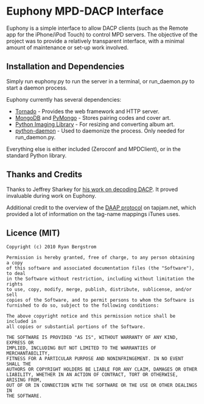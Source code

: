 Euphony MPD-DACP Interface
==========================

Euphony is a simple interface to allow DACP clients (such as the Remote app
for the iPhone/iPod Touch) to control MPD servers. The objective of the
project was to provide a relatively transparent interface, with a minimal
amount of maintenance or set-up work involved.

Installation and Dependencies
-----------------------------

Simply run euphony.py to run the server in a terminal, or run_daemon.py to
start a daemon process.

Euphony currently has several dependencies:

* [Tornado][tornado] - Provides the web framework and HTTP server.
* [MongoDB][mongodb] and [PyMongo][pymongo] - Stores pairing codes and cover art.
* [Python Imaging Library][pil] - For resizing and converting album art.
* [python-daemon][pydaemon] - Used to daemonize the process. Only needed for run_daemon.py.

Everything else is either included (Zeroconf and MPDClient), or in the standard
Python library.

  [tornado]: http://www.tornadoweb.org/
  [mongodb]: http://www.mongodb.org/
  [pymongo]: http://pypi.python.org/pypi/pymongo/
  [pil]: http://www.pythonware.com/products/pil/
  [pydaemon]: http://pypi.python.org/pypi/python-daemon/

Thanks and Credits
------------------

Thanks to Jeffrey Sharkey for [his work on decoding DACP][sharkey]. It proved
invaluable during work on Euphony.

Additional credit to the overview of the [DAAP protocol][tapjam] on tapjam.net,
which provided a lot of information on the tag-name mappings iTunes uses.

  [sharkey]: http://dacp.jsharkey.org/
  [tapjam]: http://www.tapjam.net/daap/

Licence (MIT)
-------------

    Copyright (c) 2010 Ryan Bergstrom

    Permission is hereby granted, free of charge, to any person obtaining a copy
    of this software and associated documentation files (the "Software"), to deal
    in the Software without restriction, including without limitation the rights
    to use, copy, modify, merge, publish, distribute, sublicense, and/or sell
    copies of the Software, and to permit persons to whom the Software is
    furnished to do so, subject to the following conditions:

    The above copyright notice and this permission notice shall be included in
    all copies or substantial portions of the Software.

    THE SOFTWARE IS PROVIDED "AS IS", WITHOUT WARRANTY OF ANY KIND, EXPRESS OR
    IMPLIED, INCLUDING BUT NOT LIMITED TO THE WARRANTIES OF MERCHANTABILITY,
    FITNESS FOR A PARTICULAR PURPOSE AND NONINFRINGEMENT. IN NO EVENT SHALL THE
    AUTHORS OR COPYRIGHT HOLDERS BE LIABLE FOR ANY CLAIM, DAMAGES OR OTHER
    LIABILITY, WHETHER IN AN ACTION OF CONTRACT, TORT OR OTHERWISE, ARISING FROM,
    OUT OF OR IN CONNECTION WITH THE SOFTWARE OR THE USE OR OTHER DEALINGS IN
    THE SOFTWARE.
